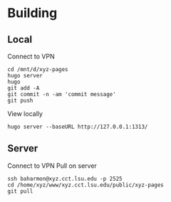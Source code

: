 # Building

## Local
Connect to VPN
```
cd /mnt/d/xyz-pages
hugo server
hugo
git add -A
git commit -n -am 'commit message'
git push
```

View locally
```
hugo server --baseURL http://127.0.0.1:1313/
```

## Server
Connect to VPN
Pull on server
```
ssh baharmon@xyz.cct.lsu.edu -p 2525
cd /home/xyz/www/xyz.cct.lsu.edu/public/xyz-pages
git pull
```
